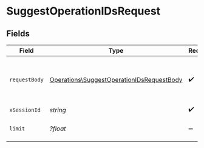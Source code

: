 # SuggestOperationIDsRequest


## Fields

| Field                                                                                                  | Type                                                                                                   | Required                                                                                               | Description                                                                                            |
| ------------------------------------------------------------------------------------------------------ | ------------------------------------------------------------------------------------------------------ | ------------------------------------------------------------------------------------------------------ | ------------------------------------------------------------------------------------------------------ |
| `requestBody`                                                                                          | [Operations\SuggestOperationIDsRequestBody](../../Models/Operations/SuggestOperationIDsRequestBody.md) | :heavy_check_mark:                                                                                     | The schema file to upload provided as a multipart/form-data file segment.                              |
| `xSessionId`                                                                                           | *string*                                                                                               | :heavy_check_mark:                                                                                     | N/A                                                                                                    |
| `limit`                                                                                                | *?float*                                                                                               | :heavy_minus_sign:                                                                                     | Max number of suggestions to request                                                                   |